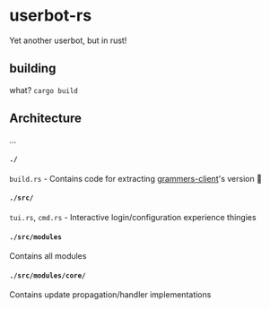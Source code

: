 # userbot-rs
Yet another userbot, but in rust!

## building
what? `cargo build`

## Architecture
...
#### `./`
`build.rs` - Contains code for extracting [grammers-client](https://github.com/lonami/grammers)'s version :shrug:
#### `./src/`
`tui.rs`, `cmd.rs` - Interactive login/configuration experience thingies
#### `./src/modules`
Contains all modules
#### `./src/modules/core/`
Contains update propagation/handler implementations
